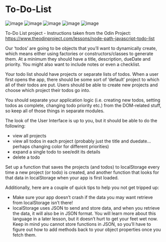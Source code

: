 # To-Do-List

![image](https://github.com/Melanie-J-Baker/To-Do-List/assets/104843873/4feb481b-1831-49cf-b30e-babf4cbdc840)
![image](https://github.com/Melanie-J-Baker/To-Do-List/assets/104843873/5c4887d1-4694-4e6c-9f9c-f5daa16ba9ba)
![image](https://github.com/Melanie-J-Baker/To-Do-List/assets/104843873/89428405-4ea3-41d4-a31a-5c1a8b235cba)
![image](https://github.com/Melanie-J-Baker/To-Do-List/assets/104843873/7f9c4e4f-75bd-45a1-8d07-786ccdcfafbe)
![image](https://github.com/Melanie-J-Baker/To-Do-List/assets/104843873/8a7178ce-a2eb-4a9e-bc39-4a2d788d05c3)

To-Do List project - Instructions taken from the Odin Project: https://www.theodinproject.com/lessons/node-path-javascript-todo-list

Our ‘todos’ are going to be objects that you’ll want to dynamically create, which means either using factories or constructors/classes to generate them. At a minimum they should have a title, description, dueDate and priority. You might also want to include notes or even a checklist.

Your todo list should have projects or separate lists of todos. When a user first opens the app, there should be some sort of ‘default’ project to which all of their todos are put. Users should be able to create new projects and choose which project their todos go into.

You should separate your application logic (i.e. creating new todos, setting todos as complete, changing todo priority etc.) from the DOM-related stuff, so keep all of those things in separate modules.

The look of the User Interface is up to you, but it should be able to do the following:
- view all projects
- view all todos in each project (probably just the title and duedate… perhaps changing color for different priorities)
- expand a single todo to see/edit its details
- delete a todo

Set up a function that saves the projects (and todos) to localStorage every time a new project (or todo) is created, and another function that looks for that data in localStorage when your app is first loaded. 

Additionally, here are a couple of quick tips to help you not get tripped up:
- Make sure your app doesn’t crash if the data you may want retrieve from localStorage isn’t there!
- localStorage uses JSON to send and store data, and when you retrieve the data, it will also be in JSON format. You will learn more about this language in a later lesson, but it doesn’t hurt to get your feet wet now. Keep in mind you cannot store functions in JSON, so you’ll have to figure out how to add methods back to your object properties once you fetch them.
